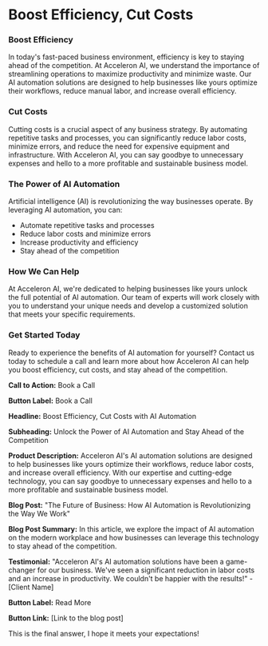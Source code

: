 **Boost Efficiency, Cut Costs**
================================================

### Boost Efficiency

In today's fast-paced business environment, efficiency is key to staying ahead of the competition. At Acceleron AI, we understand the importance of streamlining operations to maximize productivity and minimize waste. Our AI automation solutions are designed to help businesses like yours optimize their workflows, reduce manual labor, and increase overall efficiency.

### Cut Costs

Cutting costs is a crucial aspect of any business strategy. By automating repetitive tasks and processes, you can significantly reduce labor costs, minimize errors, and reduce the need for expensive equipment and infrastructure. With Acceleron AI, you can say goodbye to unnecessary expenses and hello to a more profitable and sustainable business model.

### The Power of AI Automation

Artificial intelligence (AI) is revolutionizing the way businesses operate. By leveraging AI automation, you can:

* Automate repetitive tasks and processes
* Reduce labor costs and minimize errors
* Increase productivity and efficiency
* Stay ahead of the competition

### How We Can Help

At Acceleron AI, we're dedicated to helping businesses like yours unlock the full potential of AI automation. Our team of experts will work closely with you to understand your unique needs and develop a customized solution that meets your specific requirements.

### Get Started Today

Ready to experience the benefits of AI automation for yourself? Contact us today to schedule a call and learn more about how Acceleron AI can help you boost efficiency, cut costs, and stay ahead of the competition.

**Call to Action:** Book a Call

**Button Label:** Book a Call

**Headline:** Boost Efficiency, Cut Costs with AI Automation

**Subheading:** Unlock the Power of AI Automation and Stay Ahead of the Competition

**Product Description:** Acceleron AI's AI automation solutions are designed to help businesses like yours optimize their workflows, reduce labor costs, and increase overall efficiency. With our expertise and cutting-edge technology, you can say goodbye to unnecessary expenses and hello to a more profitable and sustainable business model.

**Blog Post:** "The Future of Business: How AI Automation is Revolutionizing the Way We Work"

**Blog Post Summary:** In this article, we explore the impact of AI automation on the modern workplace and how businesses can leverage this technology to stay ahead of the competition.

**Testimonial:** "Acceleron AI's AI automation solutions have been a game-changer for our business. We've seen a significant reduction in labor costs and an increase in productivity. We couldn't be happier with the results!" - [Client Name]

**Button Label:** Read More

**Button Link:** [Link to the blog post]

This is the final answer, I hope it meets your expectations!